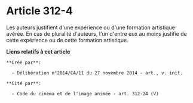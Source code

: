 # Article 312-4

Les auteurs justifient d'une expérience ou d'une formation artistique avérée. En cas de pluralité d'auteurs, l'un d'entre eux
au moins justifie de cette expérience ou de cette formation artistique.

**Liens relatifs à cet article**

	**Créé par**:

	  - Délibération n°2014/CA/11 du 27 novembre 2014 - art., v. init.

	**Cité par**:

	  - Code du cinéma et de l'image animée - art. 312-24 (V)
